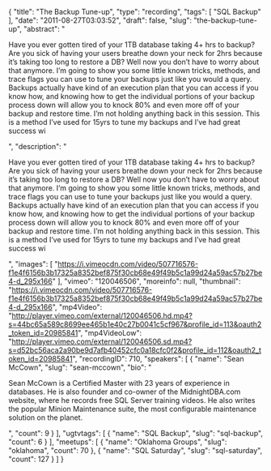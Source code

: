 {
  "title": "The Backup Tune-up",
  "type": "recording",
  "tags": [
    "SQL Backup"
  ],
  "date": "2011-08-27T03:03:52",
  "draft": false,
  "slug": "the-backup-tune-up",
  "abstract": "<p>Have you ever gotten tired of your 1TB database taking 4+ hrs to backup? Are you sick of having your users breathe down your neck for 2hrs because it&rsquo;s taking too long to restore a DB? Well now you don&rsquo;t have to worry about that anymore. I&rsquo;m going to show you some little known tricks, methods, and trace flags you can use to tune your backups just like you would a query. Backups actually have kind of an execution plan that you can access if you know how, and knowing how to get the individual portions of your backup process down will allow you to knock 80% and even more off of your backup and restore time. I&rsquo;m not holding anything back in this session. This is a method I&rsquo;ve used for 15yrs to tune my backups and I&rsquo;ve had great success wi</p>",
  "description": "<p>Have you ever gotten tired of your 1TB database taking 4+ hrs to backup? Are you sick of having your users breathe down your neck for 2hrs because it&rsquo;s taking too long to restore a DB? Well now you don&rsquo;t have to worry about that anymore. I&rsquo;m going to show you some little known tricks, methods, and trace flags you can use to tune your backups just like you would a query. Backups actually have kind of an execution plan that you can access if you know how, and knowing how to get the individual portions of your backup process down will allow you to knock 80% and even more off of your backup and restore time. I&rsquo;m not holding anything back in this session. This is a method I&rsquo;ve used for 15yrs to tune my backups and I&rsquo;ve had great success wi</p>",
  "images": [
    "https://i.vimeocdn.com/video/507716576-f1e4f6156b3b17325a8352bef875f30cb68e49f49b5c1a99d24a59ac57b27be4-d_295x166"
  ],
  "vimeo": "120046506",
  "moreinfo": null,
  "thumbnail": "https://i.vimeocdn.com/video/507716576-f1e4f6156b3b17325a8352bef875f30cb68e49f49b5c1a99d24a59ac57b27be4-d_295x166",
  "mp4Video": "http://player.vimeo.com/external/120046506.hd.mp4?s=44bc65a589c8699ee465b1e40c27b0041c5cf967&profile_id=113&oauth2_token_id=20985841",
  "mp4VideoLow": "http://player.vimeo.com/external/120046506.sd.mp4?s=d52bc56aca2a90be9d7afb40452cfc0a18cfc0f2&profile_id=112&oauth2_token_id=20985841",
  "recordingID": 710,
  "speakers": [
    {
      "name": "Sean McCown",
      "slug": "sean-mccown",
      "bio": "<p>Sean McCown is a Certified Master with 23 years of experience in databases. He is also founder and co-owner of the MidnightDBA.com website, where he records free SQL Server training videos. He also writes the popular Minion Maintenance suite, the most configurable maintenance solution on the planet.</p>",
      "count": 9
    }
  ],
  "ugtvtags": [
    {
      "name": "SQL Backup",
      "slug": "sql-backup",
      "count": 6
    }
  ],
  "meetups": [
    {
      "name": "Oklahoma Groups",
      "slug": "oklahoma",
      "count": 70
    },
    {
      "name": "SQL Saturday",
      "slug": "sql-saturday",
      "count": 127
    }
  ]
}